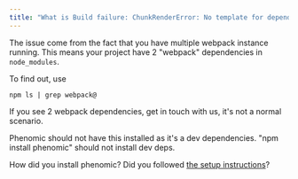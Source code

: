 ```yaml
---
title: "What is Build failure: ChunkRenderError: No template for dependency: TemplateArgumentDependency?"
---
```


The issue come from the fact that you have multiple webpack instance running.
This means your project have 2 "webpack" dependencies in ``node_modules``.

To find out, use

```console
npm ls | grep webpack@
```

If you see 2 webpack dependencies, get in touch with us, it's not a normal
scenario.

Phenomic should not have this installed as it's a dev dependencies.
"npm install phenomic" should not install dev deps.

How did you install phenomic?
Did you followed [the setup instructions](/docs/setup/)?
